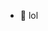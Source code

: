 - 👋 lol


<!---
heroikek/heroikek is a ✨ special ✨ repository because its `README.md` (this file) appears on your GitHub profile.
You can click the Preview link to take a look at your changes.
--->
